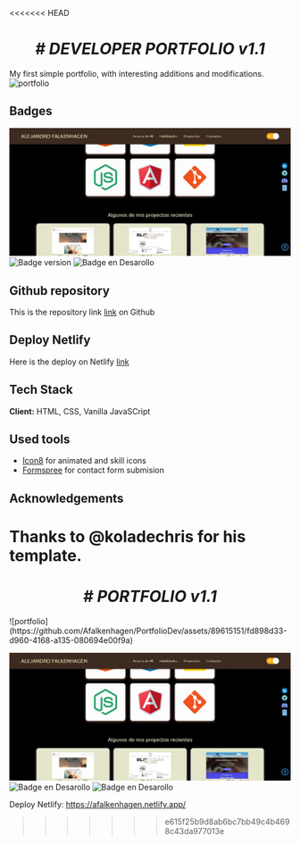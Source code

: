 <<<<<<< HEAD
## <h1 align="center"> <em> # DEVELOPER PORTFOLIO v1.1 </em> </h1>

My first simple portfolio, with interesting additions and modifications.
![portfolio](https://github.com/Afalkenhagen/PortfolioDev/assets/89615151/fd898d33-d960-4168-a135-080694e00f9a)
## Badges
![portfolio image](/img/portfolio.webp)
![Badge version](https://img.shields.io/badge/version-vanillajs%201.1-blue)
![Badge en Desarollo](https://img.shields.io/badge/status-in%20developing-yellowgreen)
## Github repository
This is the repository link [link](https://github.com/Afalkenhagen/PortfolioDev) on Github
## Deploy Netlify
Here is the deploy on Netlify [link](https://afalkenhagen.netlify.app/)
## Tech Stack
**Client:** HTML, CSS, Vanilla JavaSCript
## Used tools
- [Icon8](https://icons8.com/) for animated and skill icons
- [Formspree](https://formspree.io/) for contact form submision
## Acknowledgements
Thanks to @koladechris for his template.
=======
<h1 align="center"> <em> # PORTFOLIO v1.1 </em> </h1>
![portfolio](https://github.com/Afalkenhagen/PortfolioDev/assets/89615151/fd898d33-d960-4168-a135-080694e00f9a)

![portfolio image](/img/portfolio.webp)
![Badge en Desarollo](https://img.shields.io/badge/version-vanillajs%201.1-blue)
![Badge en Desarollo](https://img.shields.io/badge/status-in%20developing-yellowgreen)

Deploy Netlify:
https://afalkenhagen.netlify.app/
>>>>>>> e615f25b9d8ab6bc7bb49c4b4698c43da977013e
